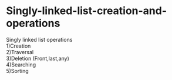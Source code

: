 # Singly-linked-list-creation-and-operations
Singly linked list operations                                        
1)Creation                       
2)Traversal                      
3)Deletion (Front,last,any)                              
4)Searching                                        
5)Sorting
